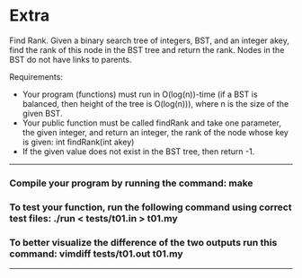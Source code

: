 # Extra 

Find Rank. Given a binary search tree of integers, BST, and an integer akey, find the rank of this node in the BST tree and return the rank. Nodes in the BST do not have links to parents.

Requirements:- Your program (functions) must run in O(log(n))-time (if a BST is balanced, then height of the tree is O(log(n))), where n is the size of the given BST.- Your public function must be called findRank and take one parameter, the given integer, and return an integer, the rank of the node whose key is given:int findRank(int akey)- If the given value does not exist in the BST tree, then return -1.
----------------------------------------------------------------------------------

### Compile your program by running the command: make
### To test your function, run the following command using correct test files: ./run < tests/t01.in > t01.my
### To better visualize the difference of the two outputs run this command: vimdiff tests/t01.out t01.my

----------------------------------------------------------------------------------




